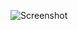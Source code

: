 ![Screenshot](https://raw.githubusercontent.com/Cryakl/Ultimate-RAT-Collection/refs/heads/main/GDoor/Glacier%20v0.0/Screenshot.png)
